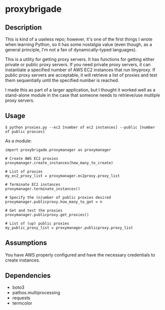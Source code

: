 # proxybrigade

Description
-----------
This is kind of a useless repo; however, it's one of the first things I wrote when learning Python, so it has some nostalgia value (even though, as a general principle, I'm not a fan of dynamically-typed languages).

This is a utility for getting proxy servers.  It has functions for getting either private or public proxy servers.  If you need private proxy servers, it can instantiate a specified number of AWS EC2 instances that run tinyproxy.  If public proxy servers are acceptable, it will retrieve a list of proxies and test them sequentially until the specified number is reached.

I made this as part of a larger application, but I thought it worked well as a stand-alone module in the case that someone needs to retrieve/use mutliple proxy servers.

Usage
-----
`$ python proxies.py --ec2 [number of ec2 instances] --public [number of public proxies]`

As a module:
```
import proxybrigade.proxymanager as proxymanager

# Create AWS EC2 proxies
proxymanager.create_instances(how_many_to_create)

# List of proxies
my_ec2_proxy_list = proxymanager.ec2proxy.proxy_list

# Terminate EC2 instances
proxymanager.terminate_instances()

# Specify the (n)umber of public proxies desired
proxymanager.publicproxy.how_many_to_get = n

# Get and test the proxies 
proxymanager.publicproxy.get_proxies()

# List of (up) public proxies 
my_public_proxy_list = proxymanager.publicproxy.proxy_list
```

Assumptions
-----------
You have AWS properly configured and have the necessary credentials to create instances.

Dependencies
------------
* boto3
* pathos.multiprocessing
* requests
* termcolor
